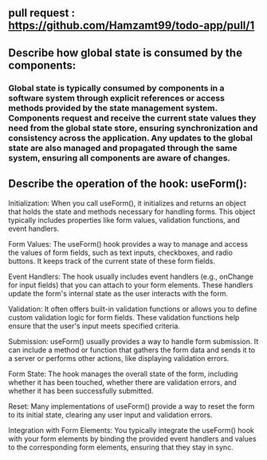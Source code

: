 ## pull request : https://github.com/Hamzamt99/todo-app/pull/1

## Describe how global state is consumed by the components:
### Global state is typically consumed by components in a software system through explicit references or access methods provided by the state management system. Components request and receive the current state values they need from the global state store, ensuring synchronization and consistency across the application. Any updates to the global state are also managed and propagated through the same system, ensuring all components are aware of changes.

## Describe the operation of the hook: useForm():
Initialization: When you call useForm(), it initializes and returns an object that holds the state and methods necessary for handling forms. This object typically includes properties like form values, validation functions, and event handlers.

Form Values: The useForm() hook provides a way to manage and access the values of form fields, such as text inputs, checkboxes, and radio buttons. It keeps track of the current state of these form fields.

Event Handlers: The hook usually includes event handlers (e.g., onChange for input fields) that you can attach to your form elements. These handlers update the form's internal state as the user interacts with the form.

Validation: It often offers built-in validation functions or allows you to define custom validation logic for form fields. These validation functions help ensure that the user's input meets specified criteria.

Submission: useForm() usually provides a way to handle form submission. It can include a method or function that gathers the form data and sends it to a server or performs other actions, like displaying validation errors.

Form State: The hook manages the overall state of the form, including whether it has been touched, whether there are validation errors, and whether it has been successfully submitted.

Reset: Many implementations of useForm() provide a way to reset the form to its initial state, clearing any user input and validation errors.

Integration with Form Elements: You typically integrate the useForm() hook with your form elements by binding the provided event handlers and values to the corresponding form elements, ensuring that they stay in sync.
